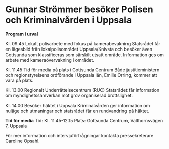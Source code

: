 # Gunnar Strömmer besöker Polisen och Kriminalvården i Uppsala

**Program i urval**

Kl. 09.45 Lokalt polisarbete med fokus på kamerabevakning
Statsrådet får en lägesbild från lokalpolisområdet Uppsala/Knivsta och besöker även Gottsunda som klassificeras som särskilt utsatt område. Information ges om arbete med kameraövervakning i området.

Kl. 11.45 Tid för media på plats i Gottsunda Centrum
Både justitieministern och regionstyrelsens ordförande i Uppsala län, Emilie Orring, kommer att vara på plats.

Kl. 13.00 Regionalt Underrättelsecentrum (RUC)
Statsrådet får information om myndighetssamverkan mot grov organiserad brottslighet.

Kl. 14.00 Besöker häktet i Uppsala
Kriminalvården ger information om nuläge och utmaningar och statsrådet får en rundvandring på häktet.

**Tid för media**
Tid: Kl. 11.45-12.15
Plats: Gottsunda Centrum, Valthornsvägen 7, Uppsala

För mer information och intervjuförfrågningar kontakta pressekreterare Caroline Opsahl.
